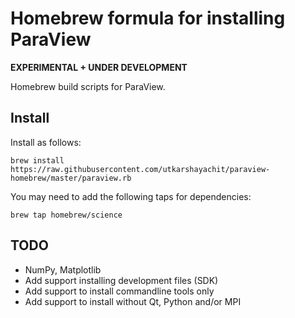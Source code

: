 # Homebrew formula for installing ParaView

**EXPERIMENTAL + UNDER DEVELOPMENT**

Homebrew build scripts for ParaView.


## Install

Install as follows:

    brew install https://raw.githubusercontent.com/utkarshayachit/paraview-homebrew/master/paraview.rb
    
You may need to add the following taps for dependencies:

    brew tap homebrew/science
    

## TODO

* NumPy, Matplotlib
* Add support installing development files (SDK)
* Add support to install commandline tools only
* Add support to install without Qt, Python and/or MPI

